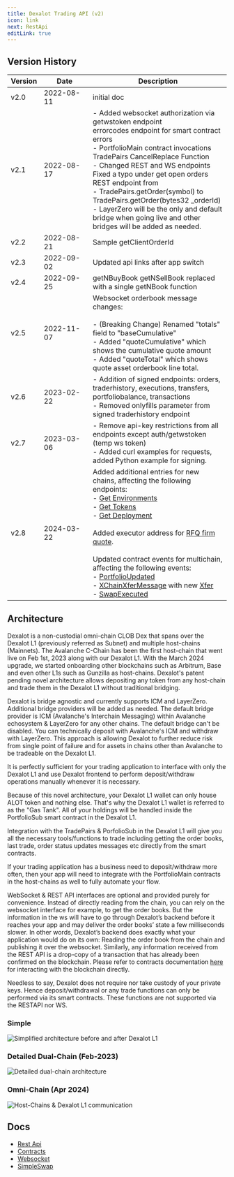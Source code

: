 ```yaml
---
title: Dexalot Trading API (v2)
icon: link
next: RestApi
editLink: true
---
```


## Version History

 Version | <div style="width:95px">Date</div> | Description |
|---|---|---|
| v2.0 | 2022-08-11 | initial doc |
| v2.1 | 2022-08-17 | - Added websocket authorization via getwstoken endpoint<br>errorcodes endpoint for smart contract errors<br>- PortfolioMain contract invocations<br>TradePairs CancelReplace Function<br>- Changed REST and WS endpoints<br>Fixed a typo under get open orders REST endpoint from<br>- TradePairs.getOrder(symbol) to TradePairs.getOrder(bytes32 _orderId)<br>- LayerZero will be the only and default bridge when going live and other bridges will be added as needed.|
| v2.2 | 2022-08-21 | Sample getClientOrderId |
| v2.3 | 2022-09-02 | Updated api links after app switch |
| v2.4 | 2022-09-25 | getNBuyBook getNSellBook replaced with a single getNBook function |
| v2.5 | 2022-11-07 | Websocket orderbook message changes:<br><br>- (Breaking Change) Renamed "totals" field to "baseCumulative"<br>- Added "quoteCumulative" which shows the cumulative quote amount<br>- Added "quoteTotal" which shows quote asset orderbook line total.|
| v2.6 | 2023-02-22 |- Addition of signed endpoints: orders, traderhistory, executions, transfers, portfoliobalance, transactions<br>- Removed onlyfills parameter from signed traderhistory endpoint|
| v2.7 | 2023-03-06 |- Remove api-key restrictions from all endpoints except auth/getwstoken (temp ws token)<br>- Added curl examples for requests, added Python example for signing.|
| v2.8 | 2024-03-22 |Added additional entries for new chains, affecting the following endpoints:<br>- [Get Environments](/apiv2/RestApi.md#get-environments)<br>- [Get Tokens](/apiv2/RestApi.md#get-tokens)<br>- [Get Deployment](/apiv2/RestApi.md#get-deployment-contract-addresses-and-abi)<br><br>Added executor address for [RFQ firm quote](/apiv2/SimpleSwap.md#_4-request-firm-quote).<br><br>Updated contract events for multichain, affecting the following events:<br>- [PortfolioUpdated](/contracts/interfaces/IPortfolio.html#portfolioupdated)<br>- [XChainXferMessage](/contracts/interfaces/IPortfolioBridge.html#xchainxfermessage) with new [Xfer](/contracts/interfaces/IPortfolio.html#xfer)<br>- [SwapExecuted](/contracts/MainnetRFQ.html#swapexecuted)|

## Architecture

Dexalot is a non-custodial omni-chain CLOB Dex that spans over the Dexalot L1 (previously referred as Subnet) and multiple host-chains (Mainnets). The Avalanche C-Chain has been the first host-chain that went live on Feb 1st, 2023 along with our Dexalot L1. With the March 2024 upgrade, we started onboarding other blockchains such as Arbitrum, Base and even other L1s such as Gunzilla as host-chains. Dexalot's patent pending novel architecture allows depositing any token from any host-chain and trade them in the Dexalot L1 without traditional bridging.

Dexalot is bridge agnostic and currently supports ICM and LayerZero. Additional bridge providers will be added as needed. The default bridge provider is ICM (Avalanche's Interchain Messaging) within Avalanche echosystem & LayerZero for any other chains. The default bridge can't be disabled.
You can technically deposit with Avalanche's ICM and withdraw with LayerZero. This approach is allowing Dexalot to further reduce risk from single point of failure and for assets in chains other than Avalanche to be tradeable on the Dexalot L1.

It is perfectly sufficient for your trading application to interface with only the Dexalot L1 and use Dexalot frontend to perform deposit/withdraw operations manually whenever it is necessary.

Because of this novel architecture, your Dexalot L1 wallet can only house ALOT token and nothing else. That's why the Dexalot L1 wallet is referred to as the "Gas Tank". All of your holdings will be handled inside the PortfolioSub smart contract in the Dexalot L1.

Integration with the TradePairs & PorfolioSub in the Dexalot L1 will give you all the necessary tools/functions to trade including getting the order books, last trade, order status updates messages etc directly from the smart contracts.

If your trading application has a business need to deposit/withdraw more often, then your app will need to integrate with the PortfolioMain contracts in the host-chains as well to fully automate your flow.

WebSocket & REST API interfaces are optional and provided purely for convenience. Instead of directly reading from the chain, you can rely on the websocket interface for example, to get the order books. But the information in the ws will have to go through Dexalot’s backend before it reaches your app and may deliver the order books’ state a few milliseconds slower. In other words, Dexalot’s backend does exactly what your application would do on its own: Reading the order book from the chain and publishing it over the websocket. Similarly, any information received from the REST API is a drop-copy of a transaction that has already been confirmed on the blockchain.  Please refer to contracts documentation [here](/contracts) for interacting with the blockchain directly.

Needless to say, Dexalot does not require nor take custody of your private keys. Hence deposit/withdrawal or any trade functions can only be performed via its smart contracts. These functions are not supported via the RESTAPI nor WS.

### Simple

![Simplified architecture before and after Dexalot L1](/images/api/simple.png)

###  Detailed Dual-Chain (Feb-2023)

![Detailed dual-chain architecture](/images/api/detailed_dark1.png)

###  Omni-Chain (Apr 2024)

![Host-Chains & Dexalot L1 communication](/images/api/contracts_architecture_oct24.png)

## Docs

* [Rest Api](/apiv2/RestApi.md)
* [Contracts](/apiv2/Contracts.md)
* [Websocket](/apiv2/Websocket.md)
* [SimpleSwap](/apiv2/SimpleSwap.md)
